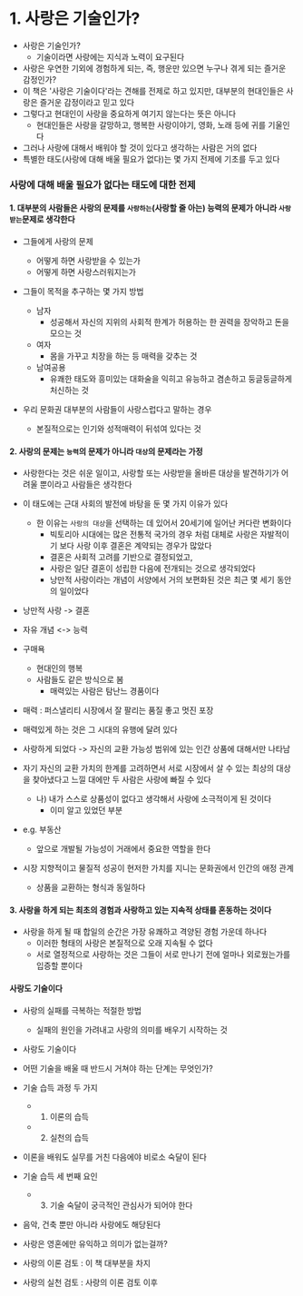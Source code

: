 # 1. 사랑은 기술인가?

- 사랑은 기술인가?
  - 기술이라면 사랑에는 지식과 노력이 요구된다
- 사랑은 우연한 기외에 경험하게 되는, 즉, 행운만 있으면 누구나 겪게 되는 즐거운 감정인가?
- 이 책은 '사랑은 기술이다'라는 견해를 전제로 하고 있지만, 대부분의 현대인들은 사랑은 즐거운 감정이라고 믿고 있다
- 그렇다고 현대인이 사랑을 중요하게 여기지 않는다는 뜻은 아니다
  - 현대인들은 사랑을 갈망하고, 행복한 사랑이야기, 영화, 노래 등에 귀를 기울인다
- 그러나 사랑에 대해서 배워야 할 것이 있다고 생각하는 사람은 거의 없다
- 특별한 태도(사랑에 대해 배울 필요가 없다)는 몇 가지 전제에 기초를 두고 있다

### 사랑에 대해 배울 필요가 없다는 태도에 대한 전제

#### 1. 대부분의 사람들은 사랑의 문제를 `사랑하는`(사랑할 줄 아는) 능력의 문제가 아니라 `사랑받는`문제로 생각한다

- 그들에게 사랑의 문제
  - 어떻게 하면 사랑받을 수 있는가
  - 어떻게 하면 사랑스러워지는가
- 그들이 목적을 추구하는 몇 가지 방법

  - 남자
    - 성공해서 자신의 지위의 사회적 한계가 허용하는 한 권력을 장악하고 돈을 모으는 것
  - 여자
    - 몸을 가꾸고 치장을 하는 등 매력을 갖추는 것
  - 남여공용
    - 유쾌한 태도와 흥미있는 대화술을 익히고 유능하고 겸손하고 둥글둥글하게 처신하는 것

- 우리 문화권 대부분의 사람들이 사랑스럽다고 말하는 경우
  - 본질적으로는 인기와 성적매력이 뒤섞여 있다는 것

#### 2. 사랑의 문제는 `능력`의 문제가 아니라 `대상`의 문제라는 가정

- 사랑한다는 것은 쉬운 일이고, 사랑할 또는 사랑받을 올바른 대상을 발견하기가 어려울 뿐이라고 사람들은 생각한다
- 이 태도에는 근대 사회의 발전에 바탕을 둔 몇 가지 이유가 있다

  - 한 이유는 `사랑의 대상`을 선택하는 데 있어서 20세기에 일어난 커다란 변화이다
    - 빅토리아 시대에는 많은 전통적 국가의 경우 처럼 대체로 사랑은 자발적이기 보다 사랑 이후 결혼은 계약되는 경우가 많았다
    - 결혼은 사회적 고려를 기반으로 결정되었고,
    - 사랑은 일단 결혼이 성립한 다음에 전개되는 것으로 생각되었다
    - 낭만적 사랑이라는 개념이 서양에서 거의 보편화된 것은 최근 몇 세기 동안의 일이었다

- 낭만적 사랑 -> 결혼
- 자유 개념 <-> 능력
- 구매욕
  - 현대인의 행복
  - 사람들도 같은 방식으로 봄
    - 매력있는 사람은 탐난느 경품이다
- 매력 : 퍼스낼리티 시장에서 잘 팔리는 품질 좋고 멋진 포장
- 매력있게 하는 것은 그 시대의 유행에 달려 있다
- 사랑하게 되었다 -> 자신의 교환 가능성 범위에 있는 인간 상품에 대해서만 나타남
- 자기 자신의 교환 가치의 한계를 고려하면서 서로 시장에서 살 수 있는 최상의 대상을 찾아냈다고 느낄 대에만 두 사람은 사랑에 빠질 수 있다
  - 나) 내가 스스로 상품성이 없다고 생각해서 사랑에 소극적이게 된 것이다
    - 이미 알고 있었던 부분
- e.g. 부동산
  - 앞으로 개발될 가능성이 거래에서 중요한 역할을 한다
- 시장 지향적이고 물질적 성공이 현저한 가치를 지니는 문화권에서 인간의 애정 관계
  - 상품을 교환하는 형식과 동일하다

#### 3. 사랑을 하게 되는 최초의 경험과 사랑하고 있는 지속적 상태를 혼동하는 것이다

- 사랑을 하게 될 때 합일의 순간은 가장 유쾌하고 격양된 경험 가운데 하나다
  - 이러한 형태의 사랑은 본질적으로 오래 지속될 수 없다
  - 서로 열정적으로 사랑하는 것은 그들이 서로 만나기 전에 얼마나 외로웠는가를 입증할 뿐이다

#### 사랑도 기술이다

- 사랑의 실패를 극복하는 적절한 방법

  - 실패의 원인을 가려내고 사랑의 의미를 배우기 시작하는 것

- 사랑도 기술이다

- 어떤 기술을 배울 때 반드시 거쳐야 하는 단계는 무엇인가?
- 기술 습득 과정 두 가지

  - 1. 이론의 습득
  - 2. 실천의 습득

- 이론을 배워도 실무를 거친 다음에야 비로소 숙달이 된다
- 기술 습득 세 번째 요인

  - 3. 기술 숙달이 궁극적인 관심사가 되어야 한다

- 음악, 건축 뿐만 아니라 사랑에도 해당된다
- 사랑은 영혼에만 유익하고 의미가 없는걸까?
- 사랑의 이론 검토 : 이 책 대부분을 차지
- 사랑의 실천 검토 : 사랑의 이론 검토 이후
